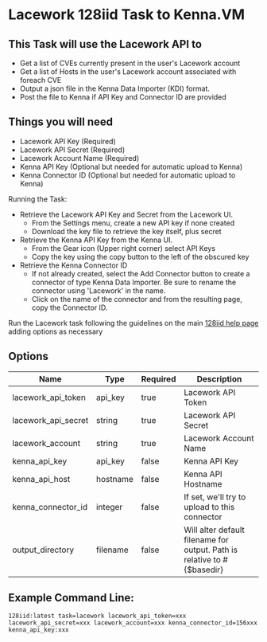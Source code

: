 # Lacework 128iid Task to Kenna.VM

## This Task will use the Lacework API to

- Get a list of CVEs currently present in the user's Lacework account
- Get a list of Hosts in the user's Lacework account associated with foreach CVE
- Output a json file in the Kenna Data Importer (KDI) format.
- Post the file to Kenna if API Key and Connector ID are provided

## Things you will need

- Lacework API Key (Required)
- Lacework API Secret (Required)
- Lacework Account Name (Required)
- Kenna API Key (Optional but needed for automatic upload to Kenna)
- Kenna Connector ID (Optional but needed for automatic upload to Kenna)

Running the Task:

- Retrieve the Lacework API Key and Secret from the Lacework UI.
  - From the Settings menu, create a new API key if none created
  - Download the key file to retrieve the key itself, plus secret
- Retrieve the Kenna API Key from the Kenna UI.
  - From the Gear icon (Upper right corner) select API Keys
  - Copy the key using the copy button to the left of the obscured key
- Retrieve the Kenna Connector ID
  - If not already created, select the Add Connector button to create a connector of type Kenna Data Importer. Be sure to rename the connector using 'Lacework' in the name.
  - Click on the name of the connector and from the resulting page, copy the Connector ID.

Run the Lacework task following the guidelines on the main [128iid help page](https://github.com/KennaPublicSamples/128iid#calling-a-specific-task) adding options as necessary

## Options

| Name | Type | Required | Description |
| ---- | ---- | ---- | ---- |
| lacework_api_token |api_key | true | Lacework API Token |
| lacework_api_secret | string | true | Lacework API Secret |
| lacework_account |string | true | Lacework Account Name |
| kenna_api_key | api_key | false | Kenna API Key |
| kenna_api_host | hostname | false | Kenna API Hostname |
| kenna_connector_id | integer | false | If set, we'll try to upload to this connector |
| output_directory | filename | false | Will alter default filename for output. Path is relative to #{$basedir} |


## Example Command Line:

    128iid:latest task=lacework lacework_api_token=xxx lacework_api_secret=xxx lacework_account=xxx kenna_connector_id=156xxx kenna_api_key:xxx
